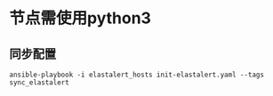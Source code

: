 # 节点需使用python3

## 同步配置
```
ansible-playbook -i elastalert_hosts init-elastalert.yaml --tags sync_elastalert
